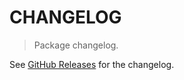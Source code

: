 # CHANGELOG

> Package changelog.

See [GitHub Releases](https://github.com/stdlib-js/assert-is-constantcase/releases) for the changelog.